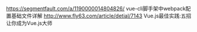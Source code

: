 https://segmentfault.com/a/1190000014804826/     vue-cli脚手架中webpack配置基础文件详解
http://www.fly63.com/article/detial/7143   Vue.js最佳实践:五招让你成为Vue.js大师